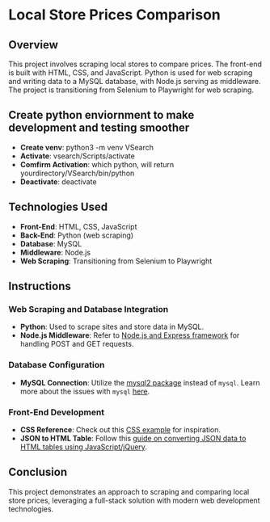 # Local Store Prices Comparison

## Overview
This project involves scraping local stores to compare prices. The front-end is built with HTML, CSS, and JavaScript. Python is used for web scraping and writing data to a MySQL database, with Node.js serving as middleware. The project is transitioning from Selenium to Playwright for web scraping.

## Create python enviornment to make development and testing smoother
-  **Create venv**: python3 -m venv VSearch
-  **Activate**: vsearch/Scripts/activate 
-  **Comfirm Activation**: which python, will return yourdirectory/VSearch/bin/python
-  **Deactivate**: deactivate

## Technologies Used
- **Front-End**: HTML, CSS, JavaScript
- **Back-End**: Python (web scraping)
- **Database**: MySQL
- **Middleware**: Node.js  
- **Web Scraping**: Transitioning from Selenium to Playwright

## Instructions

### Web Scraping and Database Integration
- **Python**: Used to scrape sites and store data in MySQL.
- **Node.js Middleware**: Refer to [Node.js and Express framework](https://www.tutorialspoint.com/nodejs/nodejs_express_framework.htm) for handling POST and GET requests.

### Database Configuration
- **MySQL Connection**: Utilize the [mysql2 package](https://www.npmjs.com/package/mysql2) instead of `mysql`. Learn more about the issues with `mysql` [here](https://stackoverflow.com/questions/50093144/mysql-8-0-client-does-not-support-authentication-protocol-requested-by-server/56509065#56509065).

### Front-End Development
- **CSS Reference**: Check out this [CSS example](https://codepen.io/chriscoyier/pen/vWEMWw) for inspiration.
- **JSON to HTML Table**: Follow this [guide on converting JSON data to HTML tables using JavaScript/jQuery](https://www.tutorialspoint.com/how-to-convert-json-data-to-a-html-table-using-javascript-jquery).

## Conclusion
This project demonstrates an approach to scraping and comparing local store prices, leveraging a full-stack solution with modern web development technologies.
